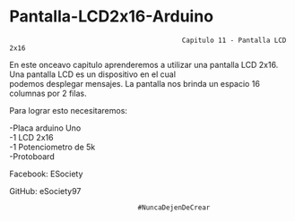 # Pantalla-LCD2x16-Arduino

                                               Capitulo 11 - Pantalla LCD 2x16 
                                                                                                                                 
  En este onceavo capitulo aprenderemos a utilizar una pantalla LCD 2x16. Una pantalla LCD es un dispositivo en el cual       
  podemos desplegar mensajes. La pantalla nos brinda un espacio 16 columnas por 2 filas.                                         
                                                                                                                                 
  Para lograr esto necesitaremos:                                                                                                
                                                                                                                                 
  -Placa arduino Uno                                                                                                             
  -1 LCD 2x16                                                                                                                    
  -1 Potenciometro de 5k                                                                                                         
  -Protoboard                                                                                                                                                                                                                                                                                                                                                                                      
                                                                                                                                 
Facebook: ESociety 

GitHub: eSociety97 
                                                                                                                                
                                    #NuncaDejenDeCrear                                                       



